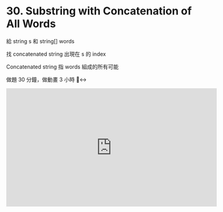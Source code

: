 # 30. Substring with Concatenation of All Words

給 string s 和 string[] words

找 concatenated string 出現在 s 的 index

Concatenated string 指 words 組成的所有可能

做題 30 分鐘，做動畫 3 小時 🙂‍↔️

<iframe width="560" height="315" src="https://www.youtube.com/embed/oYxdWdPIQLY?si=33_XLfDlZikUcSMv" title="YouTube video player" frameborder="0" allow="accelerometer; autoplay; clipboard-write; encrypted-media; gyroscope; picture-in-picture; web-share" referrerpolicy="strict-origin-when-cross-origin" allowfullscreen></iframe>




